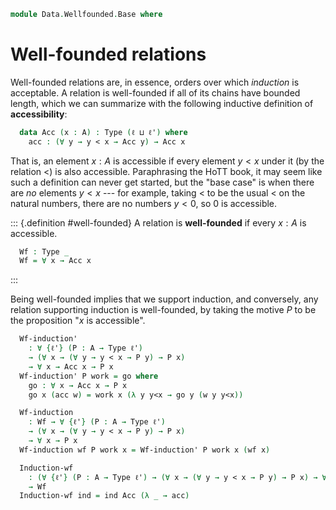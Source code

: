 <!--
```agda
open import 1Lab.Path
open import 1Lab.Type
```
-->

```agda
module Data.Wellfounded.Base where
```

# Well-founded relations

Well-founded relations are, in essence, orders over which _induction_ is
acceptable. A relation is well-founded if all of its chains have bounded
length, which we can summarize with the following inductive definition
of **accessibility**:

<!--
```agda
module _ {ℓ ℓ'} {A : Type ℓ} (_<_ : A → A → Type ℓ') where
```
-->

```agda
  data Acc (x : A) : Type (ℓ ⊔ ℓ') where
    acc : (∀ y → y < x → Acc y) → Acc x
```

That is, an element $x : A$ is accessible if every element $y < x$ under
it (by the relation $<$) is also accessible. Paraphrasing the HoTT book,
it may seem like such a definition can never get started, but the "base
case" is when there are _no_ elements $y < x$ --- for example, taking
$<$ to be the usual $<$ on the natural numbers, there are no numbers $y
< 0$, so $0$ is accessible.

::: {.definition #well-founded}
A relation is **well-founded** if every $x : A$ is accessible.

```agda
  Wf : Type _
  Wf = ∀ x → Acc x
```
:::

Being well-founded implies that we support induction, and conversely,
any relation supporting induction is well-founded, by taking the motive
$P$ to be the proposition "$x$ is accessible".

```agda
  Wf-induction'
    : ∀ {ℓ'} (P : A → Type ℓ')
    → (∀ x → (∀ y → y < x → P y) → P x)
    → ∀ x → Acc x → P x
  Wf-induction' P work = go where
    go : ∀ x → Acc x → P x
    go x (acc w) = work x (λ y y<x → go y (w y y<x))

  Wf-induction
    : Wf → ∀ {ℓ'} (P : A → Type ℓ')
    → (∀ x → (∀ y → y < x → P y) → P x)
    → ∀ x → P x
  Wf-induction wf P work x = Wf-induction' P work x (wf x)

  Induction-wf
    : (∀ {ℓ'} (P : A → Type ℓ') → (∀ x → (∀ y → y < x → P y) → P x) → ∀ x → P x)
    → Wf
  Induction-wf ind = ind Acc (λ _ → acc)
```
